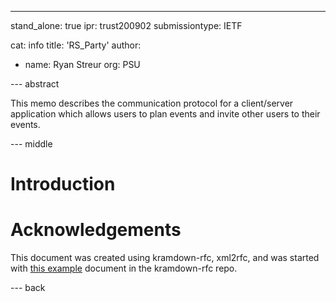 ---
stand_alone: true
ipr: trust200902
submissiontype: IETF

cat: info
title: 'RS_Party'
author:
- name: Ryan Streur
  org: PSU

--- abstract

This memo describes the communication protocol for a client/server application which allows users to plan events and invite other users to their events.

--- middle

# Introduction

# Acknowledgements

This document was created using kramdown-rfc, xml2rfc, and was started with [this example](https://github.com/cabo/kramdown-rfc/blob/master/examples/draft-rfcxml-general-template-bare-00.xml-edited.md) document in the kramdown-rfc repo.

--- back